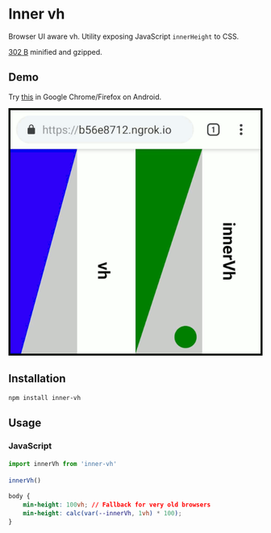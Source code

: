 # Inner vh

Browser UI aware vh. Utility exposing JavaScript `innerHeight` to CSS.

[302 B](https://bundlephobia.com/result?p=inner-vh@0.0.4) minified and gzipped.

## Demo

Try [this](https://onset.github.io/inner-vh/) in Google Chrome/Firefox on Android.

![Demo](./demo.gif)

## Installation

```bash
npm install inner-vh
```

## Usage

### JavaScript

```javascript
import innerVh from 'inner-vh'

innerVh()
```

```css
body {
	min-height: 100vh; // Fallback for very old browsers
	min-height: calc(var(--innerVh, 1vh) * 100);
}
```
